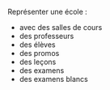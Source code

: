Représenter une école :
- avec des salles de cours
- des professeurs
- des élèves
- des promos
- des leçons
- des examens
- des examens blancs
